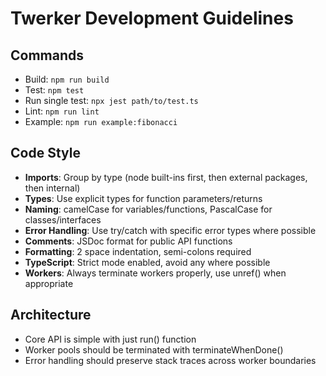 # Twerker Development Guidelines

## Commands
- Build: `npm run build`
- Test: `npm test`
- Run single test: `npx jest path/to/test.ts`
- Lint: `npm run lint`
- Example: `npm run example:fibonacci`

## Code Style
- **Imports**: Group by type (node built-ins first, then external packages, then internal)
- **Types**: Use explicit types for function parameters/returns
- **Naming**: camelCase for variables/functions, PascalCase for classes/interfaces
- **Error Handling**: Use try/catch with specific error types where possible
- **Comments**: JSDoc format for public API functions
- **Formatting**: 2 space indentation, semi-colons required
- **TypeScript**: Strict mode enabled, avoid any where possible
- **Workers**: Always terminate workers properly, use unref() when appropriate

## Architecture
- Core API is simple with just run() function
- Worker pools should be terminated with terminateWhenDone()
- Error handling should preserve stack traces across worker boundaries